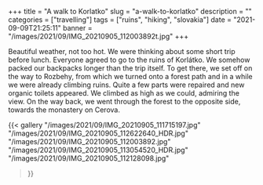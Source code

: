 +++
title = "A walk to Korlatko"
slug = "a-walk-to-korlatko"
description = ""
categories = ["travelling"]
tags = ["ruins", "hiking", "slovakia"]
date = "2021-09-09T21:25:11"
banner = "/images/2021/09/IMG_20210905_112003892t.jpg"
+++

Beautiful weather, not too hot. We were thinking about some short trip before lunch. Everyone agreed to go to the ruins of Korlátko. We somehow packed our backpacks longer than the trip itself. To get there, we set off on the way to Rozbehy, from which we turned onto a forest path and in a while we were already climbing ruins. Quite a few parts were repaired and new organic toilets appeared. We climbed as high as we could, admiring the view. On the way back, we went through the forest to the opposite side, towards the monastery on Cerova.

{{< gallery
  "/images/2021/09/IMG_20210905_111715197.jpg"
  "/images/2021/09/IMG_20210905_112622640_HDR.jpg"
  "/images/2021/09/IMG_20210905_112003892.jpg"
  "/images/2021/09/IMG_20210905_113054520_HDR.jpg"
  "/images/2021/09/IMG_20210905_112128098.jpg"
>}}

